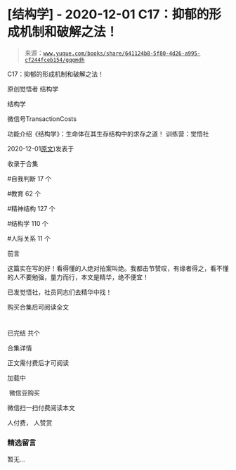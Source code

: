 # [结构学] - 2020-12-01 C17：抑郁的形成机制和破解之法！

> 来源：[`www.yuque.com/books/share/641124b8-5f80-4d26-a995-cf244fceb154/gqgmdh`](https://www.yuque.com/books/share/641124b8-5f80-4d26-a995-cf244fceb154/gqgmdh)



C17：抑郁的形成机制和破解之法！ 

原创觉悟者 结构学 

结构学 

微信号TransactionCosts 

功能介绍《结构学》：生命体在其生存结构中的求存之道！ 训练营：觉悟社 

2020-12-01[原文](https://mp.weixin.qq.com/s?__biz=MzIzMDYwOTM0Mg==&mid=2247484812&idx=1&sn=d8b3a1dbaf5f2d08fe6d2e1664237ba4&chksm=e8b19d5ddfc6144b05efb4212b3542ab9f22b79a2ddab8e42ec911a07ea74190ce84f24e123f#rd))发表于 

收录于合集 

#自我判断 17 个 

#教育 62 个 

#精神结构 127 个 

#结构学 110 个 

#人际关系 11 个 

前言 

这篇实在写的好！看得懂的人绝对拍案叫绝。我都击节赞叹，有缘者得之，看不懂的人不要勉强，量力而行，本文是精华，绝不便宜！ 

已发觉悟社，社员同志们去精华中找！ 

购买合集后可阅读全文 

# 

已完结 共个 

合集详情 

正文需付费后才可阅读 

加载中 

 微信豆购买 

微信扫一扫付费阅读本文 

人付费， 人赞赏 

### 精选留言 

暂无...